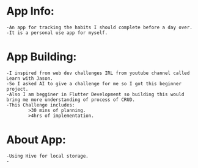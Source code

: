 # App Info:

    -An app for tracking the habits I should complete before a day over.
    -It is a personal use app for myself.

# App Building:

    -I inspired from web dev challenges IRL from youtube channel called Learn with Jason.
    -So I asked AI to give a challenge for me so I got this beginner project.
    -Also I am begginer in Flutter Development so building this would bring me more understanding of process of CRUD.
    -This Challenge includes:
            >30 mins of planning.
            >4hrs of implementation.

# About App:
    
    -Using Hive for local storage.
    -

    